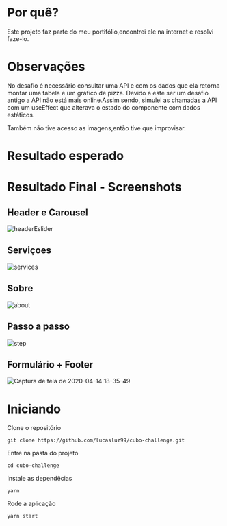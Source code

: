 # Por quê?
Este projeto faz parte do meu portifólio,encontrei ele na internet e resolvi faze-lo.

# Observações
No desafio é necessário consultar uma API e com os dados que ela retorna montar uma tabela e um gráfico de pizza. Devido a este ser um desafio antigo a API não está mais online.Assim sendo, simulei as chamadas a API com um useEffect que alterava o estado do componente com dados estáticos.

Também não tive acesso as imagens,então tive que improvisar.

# Resultado esperado


# Resultado Final - Screenshots

## Header e Carousel
![headerEslider](https://user-images.githubusercontent.com/53489804/79276797-03ec8500-7e7f-11ea-858a-a4ae54e7e40a.png)
## Serviçoes
![services](https://user-images.githubusercontent.com/53489804/79276882-241c4400-7e7f-11ea-8997-3d7cf3ba9d70.png)
## Sobre
![about](https://user-images.githubusercontent.com/53489804/79276907-31d1c980-7e7f-11ea-8200-d09c563cd0c2.png)
## Passo a passo
![step](https://user-images.githubusercontent.com/53489804/79276934-3eeeb880-7e7f-11ea-99ba-9fd808ce85e6.png)
## Formulário + Footer
![Captura de tela de 2020-04-14 18-35-49](https://user-images.githubusercontent.com/53489804/79276964-5037c500-7e7f-11ea-9977-0552e0ca8c11.png)

# Iniciando

Clone o repositório

  `git clone https://github.com/lucasluz99/cubo-challenge.git`

Entre na pasta do projeto

`cd cubo-challenge`

Instale as dependêcias

`yarn`

Rode a aplicação

`yarn start`


